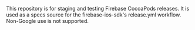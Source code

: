 This repository is for staging and testing Firebase CocoaPods releases.
It is used as a specs source for the firebase-ios-sdk's release.yml workflow.
Non-Google use is not supported.